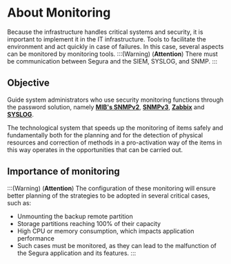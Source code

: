 # About Monitoring

Because the infrastructure handles critical systems and security, it is important to implement it in the IT infrastructure. Tools to facilitate the environment and act quickly in case of failures. In this case, several aspects can be monitored by monitoring tools.
:::(Warning) (**Attention**)
 There must be communication between Segura and the SIEM, SYSLOG, and SNMP.
:::


## **Objective**

Guide system administrators who use security monitoring functions through the password solution, namely [**MIB's SNMPv2**](https://portal.document360.io/v3-33/docs/pt/monitoring-snmp), [**SNMPv3**](https://portal.document360.io/v3-33/docs/pt/monitoring-snmp), [**Zabbix**](https://portal.document360.io/v3-33/docs/orbit-config-manager-configuring-the-monitoring) and [**SYSLOG**](https://portal.document360.io/v3-33/docs/pt/monitoring-syslog).

The technological system that speeds up the monitoring of items safely and fundamentally both for the planning and for the detection of physical resources and correction of methods in a pro-activation way of the items in this way operates in the opportunities that can be carried out.

## **Importance of monitoring**
:::(Warning) (**Attention**)
The configuration of these monitoring will ensure better planning of the strategies to be adopted in several critical cases, such as:

* Unmounting the backup remote partition  
* Storage partitions reaching 100% of their capacity  
* High CPU or memory consumption, which impacts application performance  
* Such cases must be monitored, as they can lead to the malfunction of the Segura application and its features. 
:::




